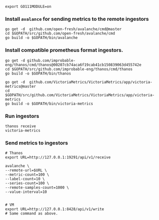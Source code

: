 `export GO111MODULE=on`

### Install `avalance` for sending metrics to the remote ingestors 
```
go get -d  github.com/open-fresh/avalanche/cmd@master
cd $GOPATH/src/github.com/open-fresh/avalanche/cmd
go build -o $GOPATH/bin/avalanche
```

### Install compatible prometheus format ingestors.

```
go get -d github.com/improbable-eng/thanos/cmd/thanos@00207cb74aca6f19cab41cb150839063d455742e
cd $GOPATH/src/github.com/improbable-eng/thanos/cmd/thanos
go build -o $GOPATH/bin/thanos

go get -d  github.com/VictoriaMetrics/VictoriaMetrics/app/victoria-metrics@master
cd $GOPATH/src/github.com/VictoriaMetrics/VictoriaMetrics/app/victoria-metrics
go build -o $GOPATH/bin/victoria-metrics

```

### Run ingestors
```
thanos receive
victoria-metrics
```

### Send metrics to ingestors
```
# Thanos
export URL=http://127.0.0.1:19291/api/v1/receive

avalanche \
--remote-url=$URL \
--metric-count=100 \
--label-count=10 \
--series-count=100 \
--remote-samples-count=1000 \
--value-interval=10


# VM
export URL=http://127.0.0.1:8428/api/v1/write 
# Same command as above.


```
